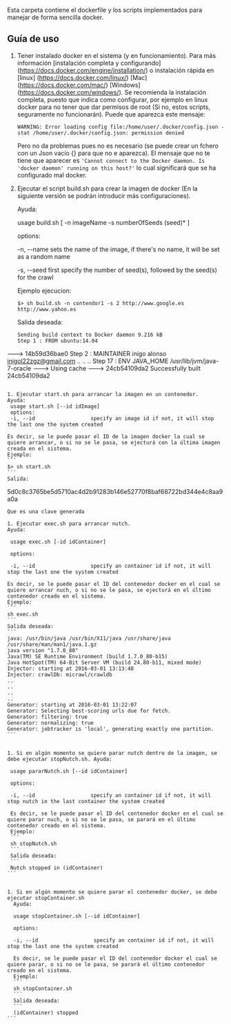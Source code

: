 Esta carpeta contiene el dockerfile y los scripts implementados para manejar de forma sencilla docker.

## Guía de uso

1. Tener instalado docker en el sistema (y en funcionamiento). Para más información [instalación completa y configurando] (https://docs.docker.com/engine/installation/) o instalación rápida en [linux] (https://docs.docker.com/linux/) [Mac] (https://docs.docker.com/mac/) [Windows] (https://docs.docker.com/windows/).  Se recomienda la instalación completa, puesto que indica como configurar, por ejemplo en linux docker para no tener que dar permisos de root (Si no, estos scripts, seguramente no funcionarán).
   Puede que aparezca este mensaje:
   ```
   WARNING: Error loading config file:/home/user/.docker/config.json - stat /home/user/.docker/config.json: permission denied
   ```

   Pero no da problemas pues no es necesario (se puede crear un fchero con un Json vacío {}  para que no e aparezca).
   El mensaje que no te tiene que aparecer es `'Cannot connect to the Docker daemon. Is 'docker daemon' running on this host?'` lo cual significará que se ha configurado mal docker.


1. Ejecutar el script build.sh para crear la imagen de docker (En la siguiente versión se podrán introducir más configuraciones).

   Ayuda:

   usage build.sh [ -n imageName -s numberOfSeeds (seed)* ]

    options:

    -n, --name                  sets the name of the image, if there's no name, it will be set as a random name

    -s, --seed                  first specify the number of seed(s), followed by the seed(s) for the crawl

   Ejemplo ejecucion:
   ```
   $> sh build.sh -n contendor1 -s 2 http://www.google.es http://www.yahoo.es
   ```
   Salida deseada:
   ```
   Sending build context to Docker daemon 9.216 kB
   Step 1 : FROM ubuntu:14.04
  ---> 14b59d36bae0
   Step 2 : MAINTAINER inigo alonso <inigol22zgz@gmail.com>
   ..
   ..
   ..
   Step 17 : ENV JAVA_HOME /usr/lib/jvm/java-7-oracle
   ---> Using cache
   ---> 24cb54109da2
   Successfully built 24cb54109da2
   ````

1. Ejecutar start.sh para arrancar la imagen en un contenedor.
   Ayuda:
    usage start.sh [--id idImage]
    options:
    -i, --id                  specify an image id if not, it will stop the last one the system created

   Es decir, se le puede pasar el ID de la imagen docker la cual se quiere arrancar, o si no se le pasa, se ejecturá con la última imagen creada en el sistema.
   Ejemplo:
   ```
   $> sh start.sh
   ```
   Salida:
   ````
   5d0c8c3765be5d5710ac4d2b91283b146e52770f8baf68722bd344e4c8aa9a0a
   ````
   Que es una clave generada

1. Ejecutar exec.sh para arrancar nutch.
   Ayuda:

    usage exec.sh [-id idContainer]

    options:

    -i, --id                  specify an container id if not, it will stop the last one the system created

   Es decir, se le puede pasar el ID del contenedor docker en el cual se quiere arrancar nuch, o si no se le pasa, se ejecturá en el último contenedor creado en el sistema.
   Ejemplo:
   ```
   sh exec.sh
   ```
   Salida deseada:
   ```
   java: /usr/bin/java /usr/bin/X11/java /usr/share/java /usr/share/man/man1/java.1.gz
   java version "1.7.0_80"
   Java(TM) SE Runtime Environment (build 1.7.0_80-b15)
   Java HotSpot(TM) 64-Bit Server VM (build 24.80-b11, mixed mode)
   Injector: starting at 2016-03-01 13:13:48
   Injector: crawlDb: micrawl/crawldb
   ..
   ..
   ..
   ..
   Generator: starting at 2016-03-01 13:22:07
   Generator: Selecting best-scoring urls due for fetch.
   Generator: filtering: true
   Generator: normalizing: true
   Generator: jobtracker is 'local', generating exactly one partition.
 ```


 1. Si en algún momento se quiere parar nutch dentro de la imagen, se debe ejecutar stopNutch.sh. Ayuda:

    usage pararNutch.sh [--id idContainer]

    options:

    -i, --id                  specify an container id if not, it will stop nutch in the last container the system created

    Es decir, se le puede pasar el ID del contenedor docker en el cual se quiere parar nuch, o si no se le pasa, se parará en el último contenedor creado en el sistema.
    Ejemplo:
    ```
    sh stopNutch.sh
    ```
    Salida deseada:
    ```
    Nutch stopped in (idContainer)
  ```


  1. Si en algún momento se quiere parar el contenedor docker, se debe ejecutar stopContainer.sh
     Ayuda:

     usage stopContainer.sh [--id idContainer]

     options:

     -i, --id                  specify an container id if not, it will stop the last one the system created

     Es decir, se le puede pasar el ID del contenedor docker el cual se quiere parar, o si no se le pasa, se parará el último contenedor creado en el sistema.
     Ejemplo:
     ```
     sh stopContainer.sh
     ```
     Salida deseada:
     ```
     (idContainer) stopped
   ```
